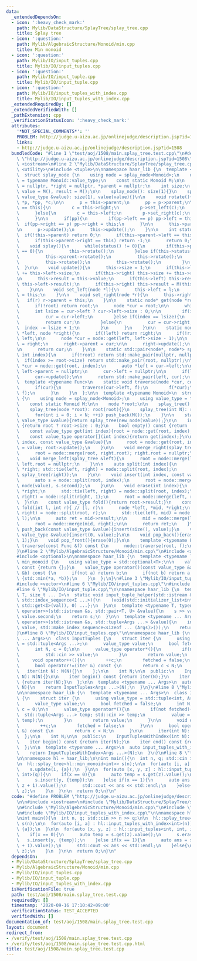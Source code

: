 ```yaml
---
data:
  _extendedDependsOn:
  - icon: ':heavy_check_mark:'
    path: Mylib/DataStructure/SplayTree/splay_tree.cpp
    title: Splay tree
  - icon: ':question:'
    path: Mylib/AlgebraicStructure/Monoid/min.cpp
    title: Min monoid
  - icon: ':question:'
    path: Mylib/IO/input_tuples.cpp
    title: Mylib/IO/input_tuples.cpp
  - icon: ':question:'
    path: Mylib/IO/input_tuple.cpp
    title: Mylib/IO/input_tuple.cpp
  - icon: ':question:'
    path: Mylib/IO/input_tuples_with_index.cpp
    title: Mylib/IO/input_tuples_with_index.cpp
  _extendedRequiredBy: []
  _extendedVerifiedWith: []
  _pathExtension: cpp
  _verificationStatusIcon: ':heavy_check_mark:'
  attributes:
    '*NOT_SPECIAL_COMMENTS*': ''
    PROBLEM: http://judge.u-aizu.ac.jp/onlinejudge/description.jsp?id=1508
    links:
    - http://judge.u-aizu.ac.jp/onlinejudge/description.jsp?id=1508
  bundledCode: "#line 1 \"test/aoj/1508/main.splay_tree.test.cpp\"\n#define PROBLEM\
    \ \"http://judge.u-aizu.ac.jp/onlinejudge/description.jsp?id=1508\"\n\n#include\
    \ <iostream>\n#line 2 \"Mylib/DataStructure/SplayTree/splay_tree.cpp\"\n#include\
    \ <utility>\n#include <tuple>\n\nnamespace haar_lib {\n  template <typename Monoid>\n\
    \  struct splay_node {\n    using node = splay_node<Monoid>;\n    using value_type\
    \ = typename Monoid::value_type;\n    const static Monoid M;\n\n    node *left\
    \ = nullptr, *right = nullptr, *parent = nullptr;\n    int size;\n    value_type\
    \ value = M(), result = M();\n\n    splay_node(): size(1){}\n    splay_node(const\
    \ value_type &value): size(1), value(value){}\n\n    void rotate(){\n      node\
    \ *p, *pp, *c;\n\n      p = this->parent;\n      pp = p->parent;\n\n      if(p->left\
    \ == this){\n        c = this->right;\n        p->set_left(c);\n        this->set_right(p);\n\
    \      }else{\n        c = this->left;\n        p->set_right(c);\n        this->set_left(p);\n\
    \      }\n\n      if(pp){\n        if(pp->left == p) pp->left = this;\n      \
    \  if(pp->right == p) pp->right = this;\n      }\n\n      this->parent = pp;\n\
    \n      p->update();\n      this->update();\n    }\n\n    int status(){\n    \
    \  if(!this->parent) return 0;\n      if(this->parent->left == this) return 1;\n\
    \      if(this->parent->right == this) return -1;\n      return 0;\n    }\n\n\
    \    void splay(){\n      while(status() != 0){\n        if(this->parent->status()\
    \ == 0){\n          this->rotate();\n        }else if(this->status() == this->parent->status()){\n\
    \          this->parent->rotate();\n          this->rotate();\n        }else{\n\
    \          this->rotate();\n          this->rotate();\n        }\n      }\n  \
    \  }\n\n    void update(){\n      this->size = 1;\n      if(this->left) this->size\
    \ += this->left->size;\n      if(this->right) this->size += this->right->size;\n\
    \n      this->result = this->value;\n      if(this->left) this->result = M(this->result,\
    \ this->left->result);\n      if(this->right) this->result = M(this->result, this->right->result);\n\
    \    }\n\n    void set_left(node *l){\n      this->left = l;\n      if(l) l->parent\
    \ = this;\n    }\n\n    void set_right(node *r){\n      this->right = r;\n   \
    \   if(r) r->parent = this;\n    }\n\n    static node* get(node *root, int index){\n\
    \      if(!root) return root;\n      node *cur = root;\n\n      while(1){\n  \
    \      int lsize = cur->left ? cur->left->size : 0;\n\n        if(index < lsize){\n\
    \          cur = cur->left;\n        }else if(index == lsize){\n          cur->splay();\n\
    \          return cur;\n        }else{\n          cur = cur->right;\n        \
    \  index -= lsize + 1;\n        }\n      }\n    }\n\n    static node* merge(node\
    \ *left, node *right){\n      if(!left) return right;\n      if(!right) return\
    \ left;\n\n      node *cur = node::get(left, left->size - 1);\n\n      cur->right\
    \ = right;\n      right->parent = cur;\n\n      right->update();\n      cur->update();\n\
    \n      return cur;\n    }\n\n    static std::pair<node*, node*> split(node *root,\
    \ int index){\n      if(!root) return std::make_pair(nullptr, nullptr);\n    \
    \  if(index >= root->size) return std::make_pair(root, nullptr);\n\n      auto\
    \ *cur = node::get(root, index);\n      auto *left = cur->left;\n\n      if(left)\
    \ left->parent = nullptr;\n      cur->left = nullptr;\n\n      if(left) left->update();\n\
    \      cur->update();\n\n      return std::make_pair(left, cur);\n    }\n\n  \
    \  template <typename Func>\n    static void traverse(node *cur, const Func &f){\n\
    \      if(cur){\n        traverse(cur->left, f);\n        f(*cur);\n        traverse(cur->right,\
    \ f);\n      }\n    }\n  };\n\n  template <typename Monoid>\n  struct splay_tree\
    \ {\n    using node = splay_node<Monoid>;\n    using value_type = typename Monoid::value_type;\n\
    \    const static Monoid M;\n\n    node *root;\n\n    splay_tree(): root(nullptr){}\n\
    \    splay_tree(node *root): root(root){}\n    splay_tree(int N): root(nullptr){\n\
    \      for(int i = 0; i < N; ++i) push_back(M());\n    }\n\n    static auto singleton(const\
    \ value_type &value){return splay_tree(new node(value));}\n\n    int size() const\
    \ {return root ? root->size : 0;}\n    bool empty() const {return !root;}\n\n\
    \    const value_type get(int index){root = node::get(root, index); return root->value;}\n\
    \    const value_type operator[](int index){return get(index);}\n\n    void update(int\
    \ index, const value_type &value){\n      root = node::get(root, index); root->value\
    \ = value; root->update();\n    }\n\n    void merge_right(splay_tree &right){\n\
    \      root = node::merge(root, right.root); right.root = nullptr;\n    }\n\n\
    \    void merge_left(splay_tree &left){\n      root = node::merge(left.root, root);\
    \ left.root = nullptr;\n    }\n\n    auto split(int index){\n      node *left,\
    \ *right; std::tie(left, right) = node::split(root, index);\n      return std::make_pair(splay_tree(left),\
    \ splay_tree(right));\n    }\n\n    void insert(int index, const value_type &value){\n\
    \      auto s = node::split(root, index);\n      root = node::merge(s.first, node::merge(new\
    \ node(value), s.second));\n    }\n\n    void erase(int index){\n      node *left,\
    \ *right;\n      std::tie(left, right) = node::split(root, index);\n      std::tie(std::ignore,\
    \ right) = node::split(right, 1);\n      root = node::merge(left, right);\n  \
    \  }\n\n    const value_type fold(){return root->result;}\n    const value_type\
    \ fold(int l, int r){ // [l, r)\n      node *left, *mid, *right;\n      std::tie(mid,\
    \ right) = node::split(root, r);\n      std::tie(left, mid) = node::split(mid,\
    \ l);\n\n      auto ret = mid->result;\n\n      mid = node::merge(left, mid);\n\
    \      root = node::merge(mid, right);\n\n      return ret;\n    }\n\n    void\
    \ push_back(const value_type &value){insert(size(), value);}\n    void push_front(const\
    \ value_type &value){insert(0, value);}\n\n    void pop_back(){erase(size() -\
    \ 1);}\n    void pop_front(){erase(0);}\n\n    template <typename Func>\n    void\
    \ traverse(const Func &f) const {\n      node::traverse(root, f);\n    }\n  };\n\
    }\n#line 2 \"Mylib/AlgebraicStructure/Monoid/min.cpp\"\n#include <algorithm>\n\
    #include <optional>\n\nnamespace haar_lib {\n  template <typename T>\n  struct\
    \ min_monoid {\n    using value_type = std::optional<T>;\n\n    value_type operator()()\
    \ const {return {};}\n    value_type operator()(const value_type &a, const value_type\
    \ &b) const {\n      if(not a) return b;\n      if(not b) return a;\n      return\
    \ {std::min(*a, *b)};\n    }\n  };\n}\n#line 3 \"Mylib/IO/input_tuples.cpp\"\n\
    #include <vector>\n#line 6 \"Mylib/IO/input_tuples.cpp\"\n#include <initializer_list>\n\
    #line 6 \"Mylib/IO/input_tuple.cpp\"\n\nnamespace haar_lib {\n  template <typename\
    \ T, size_t ... I>\n  static void input_tuple_helper(std::istream &s, T &val,\
    \ std::index_sequence<I ...>){\n    (void)std::initializer_list<int>{(void(s >>\
    \ std::get<I>(val)), 0) ...};\n  }\n\n  template <typename T, typename U>\n  std::istream&\
    \ operator>>(std::istream &s, std::pair<T, U> &value){\n    s >> value.first >>\
    \ value.second;\n    return s;\n  }\n\n  template <typename ... Args>\n  std::istream&\
    \ operator>>(std::istream &s, std::tuple<Args ...> &value){\n    input_tuple_helper(s,\
    \ value, std::make_index_sequence<sizeof ... (Args)>());\n    return s;\n  }\n\
    }\n#line 8 \"Mylib/IO/input_tuples.cpp\"\n\nnamespace haar_lib {\n  template <typename\
    \ ... Args>\n  class InputTuples {\n    struct iter {\n      using value_type\
    \ = std::tuple<Args ...>;\n      value_type value;\n      bool fetched = false;\n\
    \      int N, c = 0;\n\n      value_type operator*(){\n        if(not fetched){\n\
    \          std::cin >> value;\n        }\n        return value;\n      }\n\n \
    \     void operator++(){\n        ++c;\n        fetched = false;\n      }\n\n\
    \      bool operator!=(iter &) const {\n        return c < N;\n      }\n\n   \
    \   iter(int N): N(N){}\n    };\n\n    int N;\n\n  public:\n    InputTuples(int\
    \ N): N(N){}\n\n    iter begin() const {return iter(N);}\n    iter end() const\
    \ {return iter(N);}\n  };\n\n  template <typename ... Args>\n  auto input_tuples(int\
    \ N){\n    return InputTuples<Args ...>(N);\n  }\n}\n#line 8 \"Mylib/IO/input_tuples_with_index.cpp\"\
    \n\nnamespace haar_lib {\n  template <typename ... Args>\n  class InputTuplesWithIndex\
    \ {\n    struct iter {\n      using value_type = std::tuple<int, Args ...>;\n\
    \      value_type value;\n      bool fetched = false;\n      int N;\n      int\
    \ c = 0;\n\n      value_type operator*(){\n        if(not fetched){\n        \
    \  std::tuple<Args ...> temp; std::cin >> temp;\n          value = std::tuple_cat(std::make_tuple(c),\
    \ temp);\n        }\n        return value;\n      }\n\n      void operator++(){\n\
    \        ++c;\n        fetched = false;\n      }\n\n      bool operator!=(iter\
    \ &) const {\n        return c < N;\n      }\n\n      iter(int N): N(N){}\n  \
    \  };\n\n    int N;\n\n  public:\n    InputTuplesWithIndex(int N): N(N){}\n\n\
    \    iter begin() const {return iter(N);}\n    iter end() const {return iter(N);}\n\
    \  };\n\n  template <typename ... Args>\n  auto input_tuples_with_index(int N){\n\
    \    return InputTuplesWithIndex<Args ...>(N);\n  }\n}\n#line 8 \"test/aoj/1508/main.splay_tree.test.cpp\"\
    \n\nnamespace hl = haar_lib;\n\nint main(){\n  int n, q; std::cin >> n >> q;\n\
    \n  hl::splay_tree<hl::min_monoid<int>> s(n);\n\n  for(auto [i, a] : hl::input_tuples_with_index<int>(n)){\n\
    \    s.update(i, {a});\n  }\n\n  for(auto [x, y, z] : hl::input_tuples<int, int,\
    \ int>(q)){\n    if(x == 0){\n      auto temp = s.get(z).value();\n      s.erase(z);\n\
    \      s.insert(y, {temp});\n    }else if(x == 1){\n      auto ans = s.fold(y,\
    \ z + 1).value();\n      std::cout << ans << std::endl;\n    }else{\n      s.update(y,\
    \ z);\n    }\n  }\n\n  return 0;\n}\n"
  code: "#define PROBLEM \"http://judge.u-aizu.ac.jp/onlinejudge/description.jsp?id=1508\"\
    \n\n#include <iostream>\n#include \"Mylib/DataStructure/SplayTree/splay_tree.cpp\"\
    \n#include \"Mylib/AlgebraicStructure/Monoid/min.cpp\"\n#include \"Mylib/IO/input_tuples.cpp\"\
    \n#include \"Mylib/IO/input_tuples_with_index.cpp\"\n\nnamespace hl = haar_lib;\n\
    \nint main(){\n  int n, q; std::cin >> n >> q;\n\n  hl::splay_tree<hl::min_monoid<int>>\
    \ s(n);\n\n  for(auto [i, a] : hl::input_tuples_with_index<int>(n)){\n    s.update(i,\
    \ {a});\n  }\n\n  for(auto [x, y, z] : hl::input_tuples<int, int, int>(q)){\n\
    \    if(x == 0){\n      auto temp = s.get(z).value();\n      s.erase(z);\n   \
    \   s.insert(y, {temp});\n    }else if(x == 1){\n      auto ans = s.fold(y, z\
    \ + 1).value();\n      std::cout << ans << std::endl;\n    }else{\n      s.update(y,\
    \ z);\n    }\n  }\n\n  return 0;\n}\n"
  dependsOn:
  - Mylib/DataStructure/SplayTree/splay_tree.cpp
  - Mylib/AlgebraicStructure/Monoid/min.cpp
  - Mylib/IO/input_tuples.cpp
  - Mylib/IO/input_tuple.cpp
  - Mylib/IO/input_tuples_with_index.cpp
  isVerificationFile: true
  path: test/aoj/1508/main.splay_tree.test.cpp
  requiredBy: []
  timestamp: '2020-09-16 17:10:42+09:00'
  verificationStatus: TEST_ACCEPTED
  verifiedWith: []
documentation_of: test/aoj/1508/main.splay_tree.test.cpp
layout: document
redirect_from:
- /verify/test/aoj/1508/main.splay_tree.test.cpp
- /verify/test/aoj/1508/main.splay_tree.test.cpp.html
title: test/aoj/1508/main.splay_tree.test.cpp
---
```

